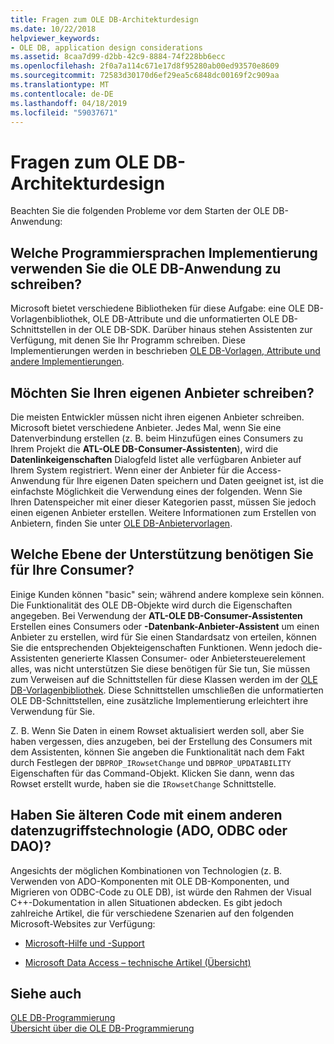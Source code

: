 ```yaml
---
title: Fragen zum OLE DB-Architekturdesign
ms.date: 10/22/2018
helpviewer_keywords:
- OLE DB, application design considerations
ms.assetid: 8caa7d99-d2bb-42c9-8884-74f228bb6ecc
ms.openlocfilehash: 2f0a7a114c671e17d8f95280ab00ed93570e8609
ms.sourcegitcommit: 72583d30170d6ef29ea5c6848dc00169f2c909aa
ms.translationtype: MT
ms.contentlocale: de-DE
ms.lasthandoff: 04/18/2019
ms.locfileid: "59037671"
---
```

# <a name="ole-db-architectural-design-issues"></a>Fragen zum OLE DB-Architekturdesign

Beachten Sie die folgenden Probleme vor dem Starten der OLE DB-Anwendung:

## <a name="what-programming-implementation-will-you-use-to-write-your-ole-db-application"></a>Welche Programmiersprachen Implementierung verwenden Sie die OLE DB-Anwendung zu schreiben?

Microsoft bietet verschiedene Bibliotheken für diese Aufgabe: eine OLE DB-Vorlagenbibliothek, OLE DB-Attribute und die unformatierten OLE DB-Schnittstellen in der OLE DB-SDK. Darüber hinaus stehen Assistenten zur Verfügung, mit denen Sie Ihr Programm schreiben. Diese Implementierungen werden in beschrieben [OLE DB-Vorlagen, Attribute und andere Implementierungen](../../data/oledb/ole-db-templates-attributes-and-other-implementations.md).

## <a name="do-you-need-to-write-your-own-provider"></a>Möchten Sie Ihren eigenen Anbieter schreiben?

Die meisten Entwickler müssen nicht ihren eigenen Anbieter schreiben. Microsoft bietet verschiedene Anbieter. Jedes Mal, wenn Sie eine Datenverbindung erstellen (z. B. beim Hinzufügen eines Consumers zu Ihrem Projekt die **ATL-OLE DB-Consumer-Assistenten**), wird die **Datenlinkeigenschaften** Dialogfeld listet alle verfügbaren Anbieter auf Ihrem System registriert. Wenn einer der Anbieter für die Access-Anwendung für Ihre eigenen Daten speichern und Daten geeignet ist, ist die einfachste Möglichkeit die Verwendung eines der folgenden. Wenn Sie Ihren Datenspeicher mit einer dieser Kategorien passt, müssen Sie jedoch einen eigenen Anbieter erstellen. Weitere Informationen zum Erstellen von Anbietern, finden Sie unter [OLE DB-Anbietervorlagen](../../data/oledb/ole-db-provider-templates-cpp.md).

## <a name="what-level-of-support-do-you-need-for-your-consumer"></a>Welche Ebene der Unterstützung benötigen Sie für Ihre Consumer?

Einige Kunden können "basic" sein; während andere komplexe sein können. Die Funktionalität des OLE DB-Objekte wird durch die Eigenschaften angegeben. Bei Verwendung der **ATL-OLE DB-Consumer-Assistenten** Erstellen eines Consumers oder **-Datenbank-Anbieter-Assistent** um einen Anbieter zu erstellen, wird für Sie einen Standardsatz von erteilen, können Sie die entsprechenden Objekteigenschaften Funktionen. Wenn jedoch die-Assistenten generierte Klassen Consumer- oder Anbietersteuerelement alles, was nicht unterstützen Sie diese benötigen für Sie tun, Sie müssen zum Verweisen auf die Schnittstellen für diese Klassen werden im der [OLE DB-Vorlagenbibliothek](../../data/oledb/ole-db-templates.md). Diese Schnittstellen umschließen die unformatierten OLE DB-Schnittstellen, eine zusätzliche Implementierung erleichtert ihre Verwendung für Sie.

Z. B. Wenn Sie Daten in einem Rowset aktualisiert werden soll, aber Sie haben vergessen, dies anzugeben, bei der Erstellung des Consumers mit dem Assistenten, können Sie angeben die Funktionalität nach dem Fakt durch Festlegen der `DBPROP_IRowsetChange` und `DBPROP_UPDATABILITY` Eigenschaften für das Command-Objekt. Klicken Sie dann, wenn das Rowset erstellt wurde, haben sie die `IRowsetChange` Schnittstelle.

## <a name="do-you-have-older-code-using-another-data-access-technology-ado-odbc-or-dao"></a>Haben Sie älteren Code mit einem anderen datenzugriffstechnologie (ADO, ODBC oder DAO)?

Angesichts der möglichen Kombinationen von Technologien (z. B. Verwenden von ADO-Komponenten mit OLE DB-Komponenten, und Migrieren von ODBC-Code zu OLE DB), ist würde den Rahmen der Visual C++-Dokumentation in allen Situationen abdecken. Es gibt jedoch zahlreiche Artikel, die für verschiedene Szenarien auf den folgenden Microsoft-Websites zur Verfügung:

- [Microsoft-Hilfe und -Support](https://support.microsoft.com/)

- [Microsoft Data Access – technische Artikel (Übersicht)](https://msdn.microsoft.com/library/ms810811.aspx)

## <a name="see-also"></a>Siehe auch

[OLE DB-Programmierung](../../data/oledb/ole-db-programming.md)<br/>
[Übersicht über die OLE DB-Programmierung](../../data/oledb/ole-db-programming-overview.md)
